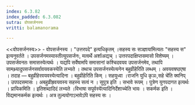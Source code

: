 ```yaml
---
index: 6.3.82
index_padded: 6.3.082
sutra: वोपसर्जनस्य
vritti: balamanorama

---
```

<<वोपसर्जनस्य>> - वोपसर्जनस्य । "उत्तरपदे" इत्यधिकृतम् ।सहस्य सः सञ्ज्ञाया॑मित्यतः "सहस्य स" इत्यनुवर्तते । उपसर्जनमस्यास्तीत्युपसर्जनः, मत्वर्थे अर्शाअद्यच् । उत्तरपदाक्षिप्तसमासो विशेष्यम् । उपसर्जवनतः समासस्येत्यर्थः । यद्यपि सर्वेषामपि समासानां कश्चिदवयव उपसर्जनमेव, तथापि सामथ्र्यादुपसर्जनसर्वावयवकस्येति लभ्यते । तथाच उपसर्जनस्येत्यनेन बहुव्रीहेरिति लब्धम् । अवयवषष्ठएषा । तदाह — बहुव्रीहेरवयवस्येत्यादिना । बहुव्रीहेरिति किम्  । सहयुध्वा ।राजनि युधि कृञः,सहे चे॑ति क्वनिप् । उपपदसमासः । अबहुव्रीह्रवयवस्य सहस्य सत्वं न । सुपुत्र इति । सभावे रूपम् । पुत्रेण युगपदागत इत्यर्थः । प्रायिकमिति । इतिशब्दादिदं लभ्यते ।विभाषा सपूर्वस्ये॑त्यादिनिर्देशाच्चेति भावः । सकर्मक इति । विद्यमानकर्मक इत्यर्थः । अत्र तुल्ययोगाऽभावेऽपि सहस्य सः । 